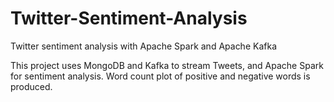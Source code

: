 # Twitter-Sentiment-Analysis
Twitter sentiment analysis with Apache Spark and Apache Kafka

This project uses MongoDB and Kafka to stream Tweets, and Apache Spark for sentiment analysis. Word count plot of positive and negative words is produced.
